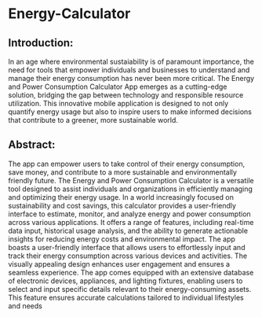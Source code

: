 # Energy-Calculator
## Introduction:
In an age where environmental sustaiability is of paramount importance, the need for tools that empower individuals and businesses to understand and manage their energy consumption has never been more critical. The Energy and Power Consumption Calculator App emerges as a cutting-edge solution, bridging the gap between technology and responsible resource utilization. This innovative mobile application is designed to not only quantify energy usage but also to inspire users to make informed decisions that contribute to a greener, more sustainable world.
## Abstract:
The app can empower users to take control of their energy consumption, save money, and contribute to a more sustainable and environmentally friendly future.
The Energy and Power Consumption Calculator is a versatile tool designed to assist
individuals and organizations in efficiently managing and optimizing their energy
usage. In a world increasingly focused on sustainability and cost savings, this
calculator provides a user-friendly interface to estimate, monitor, and analyze energy
and power consumption across various applications. It offers a range of features,
including real-time data input, historical usage analysis, and the ability to generate
actionable insights for reducing energy costs and environmental impact. The app boasts a 
user-friendly interface that allows users to effortlessly input and track their energy 
consumption across various devices and activities. The visually appealing design enhances 
user engagement and ensures a seamless experience. The app comes equipped with an 
extensive database of electronic devices, appliances, and lighting fixtures, enabling users to 
select and input specific details relevant to their energy-consuming assets. This feature 
ensures accurate calculations tailored to individual lifestyles and needs

